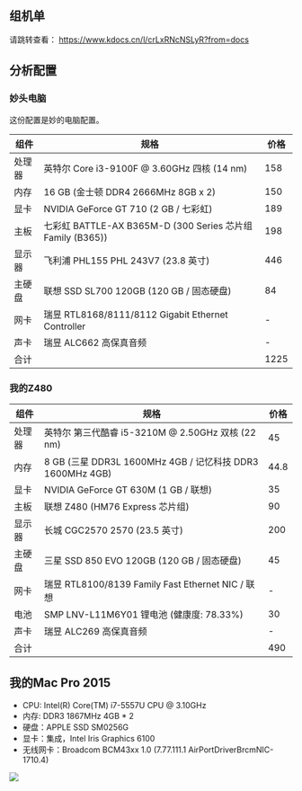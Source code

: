 ## 组机单
请跳转查看： https://www.kdocs.cn/l/crLxRNcNSLyR?from=docs

## 分析配置
### 妙头电脑
这份配置是妙的电脑配置。
<table>
    <thead>
        <tr>
            <th>组件</th>
            <th>规格</th>
            <th>价格</th>
        </tr>
    </thead>
    <tbody>
        <tr>
            <td>处理器</td>
            <td>英特尔 Core i3-9100F @ 3.60GHz 四核 (14 nm)</td>
            <td>158</td>
        </tr>
        <tr>
            <td>内存</td>
            <td>16 GB (金士顿 DDR4 2666MHz 8GB x 2)</td>
            <td>150</td>
        </tr>
        <tr>
            <td>显卡</td>
            <td>NVIDIA GeForce GT 710 (2 GB / 七彩虹)</td>
            <td>189</td>
        </tr>
        <tr>
            <td>主板</td>
            <td>七彩虹 BATTLE-AX B365M-D (300 Series 芯片组 Family (B365))</td>
            <td>198</td>
        </tr>
        <tr>
            <td>显示器</td>
            <td>飞利浦 PHL155 PHL 243V7 (23.8 英寸)</td>
            <td>446</td>
        </tr>
        <tr>
            <td>主硬盘</td>
            <td>联想 SSD SL700 120GB (120 GB / 固态硬盘)</td>
            <td>84</td>
        </tr>
        <tr>
            <td>网卡</td>
            <td>瑞昱 RTL8168/8111/8112 Gigabit Ethernet Controller</td>
            <td>-</td>
        </tr>
        <tr>
            <td>声卡</td>
            <td>瑞昱 ALC662 高保真音频</td>
            <td>-</td>
        </tr>
        <tr>
            <td>合计</td>
            <td></td>
            <td>1225</td>
        </tr>
    </tbody>
</table>

### 我的Z480
<table>
    <thead>
        <tr>
            <th>组件</th>
            <th>规格</th>
            <th>价格</th>
        </tr>
    </thead>
    <tbody>
        <tr>
            <td>处理器</td>
            <td>英特尔 第三代酷睿 i5-3210M @ 2.50GHz 双核 (22 nm)</td>
            <td>45</td>
        </tr>
        <tr>
            <td>内存</td>
            <td>8 GB (三星 DDR3L 1600MHz 4GB / 记忆科技 DDR3 1600MHz 4GB)</td>
            <td>44.8</td>
        </tr>
        <tr>
            <td>显卡</td>
            <td>NVIDIA GeForce GT 630M (1 GB / 联想)</td>
            <td>35</td>
        </tr>
        <tr>
            <td>主板</td>
            <td>联想 Z480 (HM76 Express 芯片组)</td>
            <td>90</td>
        </tr>
        <tr>
            <td>显示器</td>
            <td>长城 CGC2570 2570 (23.5 英寸)</td>
            <td>200</td>
        </tr>
        <tr>
            <td>主硬盘</td>
            <td>三星 SSD 850 EVO 120GB (120 GB / 固态硬盘)</td>
            <td>45</td>
        </tr>
        <tr>
            <td>网卡</td>
            <td>瑞昱 RTL8100/8139 Family Fast Ethernet NIC / 联想</td>
            <td>-</td>
        </tr>
        <tr>
            <td>电池</td>
            <td>SMP LNV-L11M6Y01 锂电池 (健康度: 78.33%)</td>
            <td>30</td>
        </tr>
        <tr>
            <td>声卡</td>
            <td>瑞昱 ALC269 高保真音频</td>
            <td>-</td>
        </tr>
        <tr>
            <td>合计</td>
            <td></td>
            <td>490</td>
        </tr>
    </tbody>
</table>

## 我的Mac Pro 2015
* CPU: Intel(R) Core(TM) i7-5557U CPU @ 3.10GHz
* 内存: DDR3 1867MHz 4GB * 2
* 硬盘：APPLE SSD SM0256G
* 显卡：集成，Intel Iris Graphics 6100
* 无线网卡：Broadcom BCM43xx 1.0 (7.77.111.1 AirPortDriverBrcmNIC-1710.4)

![](https://res.meiflower.top/.netlify/images?url=/compute/macPro2015.png)
